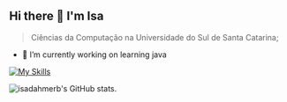 ## Hi there 👋 I'm Isa
 > Ciências da Computação na Universidade do Sul de Santa Catarina;
> 
- 🔭 I’m currently working on learning java

[![My Skills](https://skillicons.dev/icons?i=java)](https://skillicons.dev)

![isadahmerb's GitHub stats](https://github-readme-stats.vercel.app/api?username=isadahmerb&show_icons=true&theme=midnight-purple).
